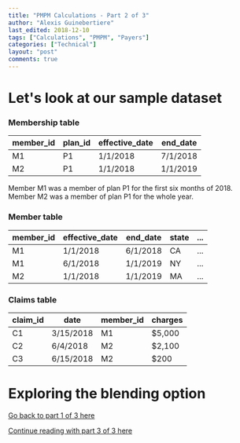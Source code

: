 ```yaml
---
title: "PMPM Calculations - Part 2 of 3"
author: "Alexis Guinebertiere"
last_edited: 2018-12-10
tags: ["Calculations", "PMPM", "Payers"]
categories: ["Technical"]
layout: "post"
comments: true
---
```


# Let's look at our sample dataset

### Membership table

| member_id | plan_id | effective_date | end_date |
|-----------|---------|----------------|----------|
| M1        | P1      | 1/1/2018       | 7/1/2018 | 
| M2        | P1      | 1/1/2018       | 1/1/2019 |

Member M1 was a member of plan P1 for the first six months of 2018.
Member M2 was a member of plan P1 for the whole year.

### Member table

| member_id | effective_date | end_date | state | ... |
|--------|----------------|----------|-----------|---------|
| M1      | 1/1/2018       | 6/1/2018 | CA        | ...      |
| M1      | 6/1/2018       | 1/1/2019 | NY        | ...      |
| M2      | 1/1/2018       | 1/1/2019 | MA        | ...      |

### Claims table

| claim_id | date      | member_id | charges |
|----------|-----------|-----------|---------|
| C1       | 3/15/2018 | M1        | $5,000  |
| C2       | 6/4/2018  | M2        | $2,100  |
| C3       | 6/15/2018 | M2        | $200    |

# Exploring the blending option

[Go back to part 1 of 3 here](/blog/technical/2018/12/09/PMPM_1_of_3.html)

[Continue reading with part 3 of 3 here](/blog/technical/2018/12/09/PMPM_3_of_3.html)
